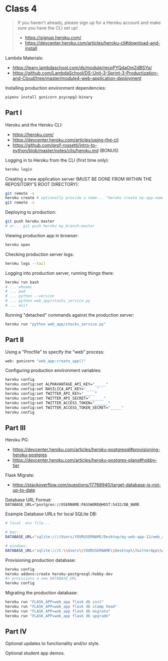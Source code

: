 
# Class 4

> If you haven't already, please sign up for a Heroku account and make sure you have the CLI set up!
>  + https://signup.heroku.com/
>  + https://devcenter.heroku.com/articles/heroku-cli#download-and-install

Lambda Materials:

  + https://learn.lambdaschool.com/ds/module/recpPYQdaOmZdBSYq/
  + https://github.com/LambdaSchool/DS-Unit-3-Sprint-3-Productization-and-Cloud/tree/master/module4-web-application-deployment

Installing production environment dependencies:

```sh
pipenv install gunicorn psycopg2-binary
```

## Part I

Heroku and the Heroku CLI:

  + https://heroku.com/
  + https://devcenter.heroku.com/articles/using-the-cli
  + https://github.com/prof-rossetti/intro-to-python/blob/master/notes/clis/heroku.md (BONUS)

Logging in to Heroku from the CLI (first time only):

```sh
heroku login
```

Creating a new application server (MUST BE DONE FROM WITHIN THE REPOSITORY'S ROOT DIRECTORY):

```sh
git remote -v
heroku create # optionally provide a name... "heroku create my-app-name"
git remote -v
```

Deploying to production:

```sh
git push heroku master
# or... git push heroku my_branch:master
```

Viewing production app in browser:

```sh
heroku open
```

Checking production server logs:

```sh
heroku logs --tail
```

Logging into production server, running things there:

```sh
heroku run bash
# ... whoami
# ... pwd
# ... python --version
# ... python web_app/stocks_service.py
# ... exit
```

Running "detached" commands against the production server:

```sh
heroku run "python web_app/stocks_service.py"
```

## Part II

Using a "Procfile" to specify the "web" process:

```sh
web: gunicorn "web_app:create_app()"
```

Configuring production environment variables:

```sh
heroku config
heroku config:set ALPHAVANTAGE_API_KEY="_____"
heroku config:set BASILICA_API_KEY="_____"
heroku config:set TWITTER_API_KEY="_____"
heroku config:set TWITTER_API_SECRET="______"
heroku config:set TWITTER_ACCESS_TOKEN="______"
heroku config:set TWITTER_ACCESS_TOKEN_SECRET="_____"
heroku config
```

## Part III

Heroku PG:

  + https://devcenter.heroku.com/articles/heroku-postgresql#provisioning-heroku-postgres
  + https://devcenter.heroku.com/articles/heroku-postgres-plans#hobby-tier

Flask Migrate:

  + https://stackoverflow.com/questions/17768940/target-database-is-not-up-to-date

Database URL Format: `DATABASE_URL="postgres://USERNAME:PASSWORD@HOST:5432/DB_NAME`

Example Database URLs for local SQLite DB:

```sh
# local .env file...

# mac:
DATABASE_URL="sqlite:////Users/YOURUSERNAME/Desktop/my-web-app-12/web_app/web_app_12.db"

# windows:
DATABASE_URL="sqlite:///C:\\Users\\YOURUSERNAME\\Desktop\\TwitterApp\\web_app\\web_app_200.db"
```

Provisioning production database:

```sh
heroku config
heroku addons:create heroku-postgresql:hobby-dev
#> provisions a new DATABASE_URL
heroku config
```

Migrating the production database:

```sh
heroku run "FLASK_APP=web_app flask db init"
heroku run "FLASK_APP=web_app flask db stamp head"
heroku run "FLASK_APP=web_app flask db migrate"
heroku run "FLASK_APP=web_app flask db upgrade"
```

## Part IV

Optional updates to functionality and/or style.

Optional student app demos.

